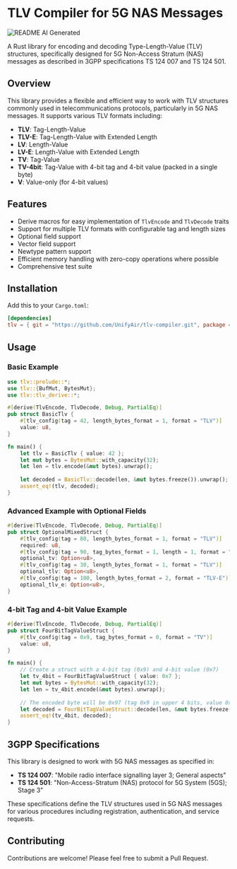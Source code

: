 # TLV Compiler for 5G NAS Messages

![README AI Generated](https://img.shields.io/badge/README-AI%20Generated-blue.svg)

A Rust library for encoding and decoding Type-Length-Value (TLV) structures, specifically designed for 5G Non-Access Stratum (NAS) messages as described in 3GPP specifications TS 124 007 and TS 124 501.

## Overview

This library provides a flexible and efficient way to work with TLV structures commonly used in telecommunications protocols, particularly in 5G NAS messages. It supports various TLV formats including:

- **TLV**: Tag-Length-Value
- **TLV-E**: Tag-Length-Value with Extended Length
- **LV**: Length-Value
- **LV-E**: Length-Value with Extended Length
- **TV**: Tag-Value
- **TV-4bit**: Tag-Value with 4-bit tag and 4-bit value (packed in a single byte)
- **V**: Value-only (for 4-bit values)

## Features

- Derive macros for easy implementation of `TlvEncode` and `TlvDecode` traits
- Support for multiple TLV formats with configurable tag and length sizes
- Optional field support
- Vector field support
- Newtype pattern support
- Efficient memory handling with zero-copy operations where possible
- Comprehensive test suite

## Installation

Add this to your `Cargo.toml`:

```toml
[dependencies]
tlv = { git = "https://github.com/UnifyAir/tlv-compiler.git", package = "tlv", branch = "master" }
```

## Usage

### Basic Example

```rust
use tlv::prelude::*;
use tlv::{BufMut, BytesMut};
use tlv::tlv_derive::*;

#[derive(TlvEncode, TlvDecode, Debug, PartialEq)]
pub struct BasicTlv {
    #[tlv_config(tag = 42, length_bytes_format = 1, format = "TLV")]
    value: u8,
}

fn main() {
    let tlv = BasicTlv { value: 42 };
    let mut bytes = BytesMut::with_capacity(32);
    let len = tlv.encode(&mut bytes).unwrap();
    
    let decoded = BasicTlv::decode(len, &mut bytes.freeze()).unwrap();
    assert_eq!(tlv, decoded);
}
```

### Advanced Example with Optional Fields

```rust
#[derive(TlvEncode, TlvDecode, Debug, PartialEq)]
pub struct OptionalMixedStruct {
    #[tlv_config(tag = 80, length_bytes_format = 1, format = "TLV")]
    required: u8,
    #[tlv_config(tag = 90, tag_bytes_format = 1, length = 1, format = "TV")]
    optional_tv: Option<u8>,
    #[tlv_config(tag = 30, length_bytes_format = 1, format = "TLV")]
    optional_tlv: Option<u8>,
    #[tlv_config(tag = 100, length_bytes_format = 2, format = "TLV-E")]
    optional_tlv_e: Option<u8>,
}
```

### 4-bit Tag and 4-bit Value Example

```rust
#[derive(TlvEncode, TlvDecode, Debug, PartialEq)]
pub struct FourBitTagValueStruct {
    #[tlv_config(tag = 0x9, tag_bytes_format = 0, format = "TV")]
    value: u8,
}

fn main() {
    // Create a struct with a 4-bit tag (0x9) and 4-bit value (0x7)
    let tv_4bit = FourBitTagValueStruct { value: 0x7 };
    let mut bytes = BytesMut::with_capacity(32);
    let len = tv_4bit.encode(&mut bytes).unwrap();
    
    // The encoded byte will be 0x97 (tag 0x9 in upper 4 bits, value 0x7 in lower 4 bits)
    let decoded = FourBitTagValueStruct::decode(len, &mut bytes.freeze()).unwrap();
    assert_eq!(tv_4bit, decoded);
}
```

## 3GPP Specifications

This library is designed to work with 5G NAS messages as specified in:

- **TS 124 007**: "Mobile radio interface signalling layer 3; General aspects"
- **TS 124 501**: "Non-Access-Stratum (NAS) protocol for 5G System (5GS); Stage 3"

These specifications define the TLV structures used in 5G NAS messages for various procedures including registration, authentication, and service requests.

## Contributing

Contributions are welcome! Please feel free to submit a Pull Request.
